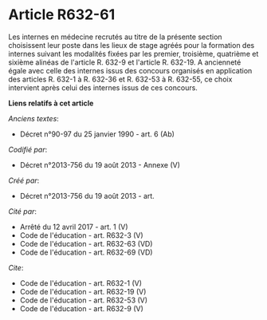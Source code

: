 # Article R632-61

Les internes en médecine recrutés au titre de la présente section choisissent leur poste dans les lieux de stage agréés pour
la formation des internes suivant les modalités fixées par les premier, troisième, quatrième et sixième alinéas de l'article
R. 632-9 et l'article R. 632-19. A ancienneté égale avec celle des internes issus des concours organisés en application des
articles R. 632-1 à R. 632-36 et R. 632-53 à R. 632-55, ce choix intervient après celui des internes issus de ces concours.

**Liens relatifs à cet article**

_Anciens textes_:

  - Décret n°90-97 du 25 janvier 1990 - art. 6 (Ab)

_Codifié par_:

  - Décret n°2013-756 du 19 août 2013 -  Annexe (V)

_Créé par_:

  - Décret n°2013-756 du 19 août 2013 - art.

_Cité par_:

  - Arrêté du 12 avril 2017 - art. 1 (V)
  - Code de l'éducation - art. R632-3 (V)
  - Code de l'éducation - art. R632-63 (VD)
  - Code de l'éducation - art. R632-69 (VD)

_Cite_:

  - Code de l'éducation - art. R632-1 (V)
  - Code de l'éducation - art. R632-19 (V)
  - Code de l'éducation - art. R632-53 (V)
  - Code de l'éducation - art. R632-9 (V)
